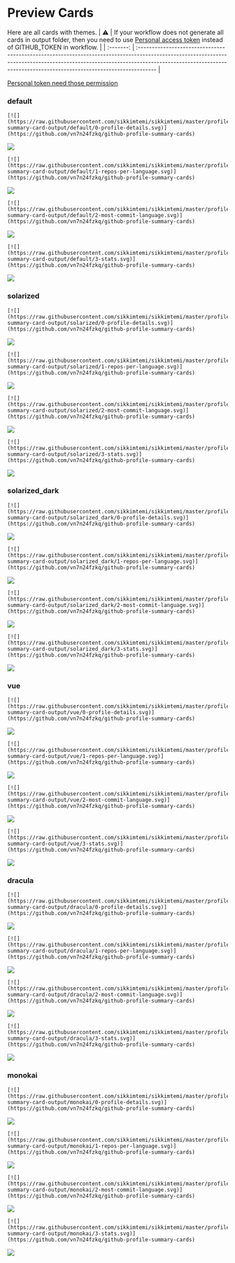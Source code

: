 
# Preview Cards

Here are all cards with themes.
| :warning: | If your workflow does not generate all cards in output folder, then you need to use [Personal access token](https://docs.github.com/en/actions/configuring-and-managing-workflows/creating-and-storing-encrypted-secrets) instead of GITHUB_TOKEN in workflow. |
| :-------: | :------------------------------------------------------------------------------------------------------------------------------------------------------------------------------------------------------------------------------------------------ |

[Personal token need those permission](https://github.com/vn7n24fzkq/github-profile-summary-cards/wiki/Personal-access-token-permissions)


### default


```
[![](https://raw.githubusercontent.com/sikkimtemi/sikkimtemi/master/profile-summary-card-output/default/0-profile-details.svg)](https://github.com/vn7n24fzkq/github-profile-summary-cards)
```
![](https://raw.githubusercontent.com/sikkimtemi/sikkimtemi/master/profile-summary-card-output/default/0-profile-details.svg)


```
[![](https://raw.githubusercontent.com/sikkimtemi/sikkimtemi/master/profile-summary-card-output/default/1-repos-per-language.svg)](https://github.com/vn7n24fzkq/github-profile-summary-cards)
```
![](https://raw.githubusercontent.com/sikkimtemi/sikkimtemi/master/profile-summary-card-output/default/1-repos-per-language.svg)


```
[![](https://raw.githubusercontent.com/sikkimtemi/sikkimtemi/master/profile-summary-card-output/default/2-most-commit-language.svg)](https://github.com/vn7n24fzkq/github-profile-summary-cards)
```
![](https://raw.githubusercontent.com/sikkimtemi/sikkimtemi/master/profile-summary-card-output/default/2-most-commit-language.svg)


```
[![](https://raw.githubusercontent.com/sikkimtemi/sikkimtemi/master/profile-summary-card-output/default/3-stats.svg)](https://github.com/vn7n24fzkq/github-profile-summary-cards)
```
![](https://raw.githubusercontent.com/sikkimtemi/sikkimtemi/master/profile-summary-card-output/default/3-stats.svg)


### solarized


```
[![](https://raw.githubusercontent.com/sikkimtemi/sikkimtemi/master/profile-summary-card-output/solarized/0-profile-details.svg)](https://github.com/vn7n24fzkq/github-profile-summary-cards)
```
![](https://raw.githubusercontent.com/sikkimtemi/sikkimtemi/master/profile-summary-card-output/solarized/0-profile-details.svg)


```
[![](https://raw.githubusercontent.com/sikkimtemi/sikkimtemi/master/profile-summary-card-output/solarized/1-repos-per-language.svg)](https://github.com/vn7n24fzkq/github-profile-summary-cards)
```
![](https://raw.githubusercontent.com/sikkimtemi/sikkimtemi/master/profile-summary-card-output/solarized/1-repos-per-language.svg)


```
[![](https://raw.githubusercontent.com/sikkimtemi/sikkimtemi/master/profile-summary-card-output/solarized/2-most-commit-language.svg)](https://github.com/vn7n24fzkq/github-profile-summary-cards)
```
![](https://raw.githubusercontent.com/sikkimtemi/sikkimtemi/master/profile-summary-card-output/solarized/2-most-commit-language.svg)


```
[![](https://raw.githubusercontent.com/sikkimtemi/sikkimtemi/master/profile-summary-card-output/solarized/3-stats.svg)](https://github.com/vn7n24fzkq/github-profile-summary-cards)
```
![](https://raw.githubusercontent.com/sikkimtemi/sikkimtemi/master/profile-summary-card-output/solarized/3-stats.svg)


### solarized_dark


```
[![](https://raw.githubusercontent.com/sikkimtemi/sikkimtemi/master/profile-summary-card-output/solarized_dark/0-profile-details.svg)](https://github.com/vn7n24fzkq/github-profile-summary-cards)
```
![](https://raw.githubusercontent.com/sikkimtemi/sikkimtemi/master/profile-summary-card-output/solarized_dark/0-profile-details.svg)


```
[![](https://raw.githubusercontent.com/sikkimtemi/sikkimtemi/master/profile-summary-card-output/solarized_dark/1-repos-per-language.svg)](https://github.com/vn7n24fzkq/github-profile-summary-cards)
```
![](https://raw.githubusercontent.com/sikkimtemi/sikkimtemi/master/profile-summary-card-output/solarized_dark/1-repos-per-language.svg)


```
[![](https://raw.githubusercontent.com/sikkimtemi/sikkimtemi/master/profile-summary-card-output/solarized_dark/2-most-commit-language.svg)](https://github.com/vn7n24fzkq/github-profile-summary-cards)
```
![](https://raw.githubusercontent.com/sikkimtemi/sikkimtemi/master/profile-summary-card-output/solarized_dark/2-most-commit-language.svg)


```
[![](https://raw.githubusercontent.com/sikkimtemi/sikkimtemi/master/profile-summary-card-output/solarized_dark/3-stats.svg)](https://github.com/vn7n24fzkq/github-profile-summary-cards)
```
![](https://raw.githubusercontent.com/sikkimtemi/sikkimtemi/master/profile-summary-card-output/solarized_dark/3-stats.svg)


### vue


```
[![](https://raw.githubusercontent.com/sikkimtemi/sikkimtemi/master/profile-summary-card-output/vue/0-profile-details.svg)](https://github.com/vn7n24fzkq/github-profile-summary-cards)
```
![](https://raw.githubusercontent.com/sikkimtemi/sikkimtemi/master/profile-summary-card-output/vue/0-profile-details.svg)


```
[![](https://raw.githubusercontent.com/sikkimtemi/sikkimtemi/master/profile-summary-card-output/vue/1-repos-per-language.svg)](https://github.com/vn7n24fzkq/github-profile-summary-cards)
```
![](https://raw.githubusercontent.com/sikkimtemi/sikkimtemi/master/profile-summary-card-output/vue/1-repos-per-language.svg)


```
[![](https://raw.githubusercontent.com/sikkimtemi/sikkimtemi/master/profile-summary-card-output/vue/2-most-commit-language.svg)](https://github.com/vn7n24fzkq/github-profile-summary-cards)
```
![](https://raw.githubusercontent.com/sikkimtemi/sikkimtemi/master/profile-summary-card-output/vue/2-most-commit-language.svg)


```
[![](https://raw.githubusercontent.com/sikkimtemi/sikkimtemi/master/profile-summary-card-output/vue/3-stats.svg)](https://github.com/vn7n24fzkq/github-profile-summary-cards)
```
![](https://raw.githubusercontent.com/sikkimtemi/sikkimtemi/master/profile-summary-card-output/vue/3-stats.svg)


### dracula


```
[![](https://raw.githubusercontent.com/sikkimtemi/sikkimtemi/master/profile-summary-card-output/dracula/0-profile-details.svg)](https://github.com/vn7n24fzkq/github-profile-summary-cards)
```
![](https://raw.githubusercontent.com/sikkimtemi/sikkimtemi/master/profile-summary-card-output/dracula/0-profile-details.svg)


```
[![](https://raw.githubusercontent.com/sikkimtemi/sikkimtemi/master/profile-summary-card-output/dracula/1-repos-per-language.svg)](https://github.com/vn7n24fzkq/github-profile-summary-cards)
```
![](https://raw.githubusercontent.com/sikkimtemi/sikkimtemi/master/profile-summary-card-output/dracula/1-repos-per-language.svg)


```
[![](https://raw.githubusercontent.com/sikkimtemi/sikkimtemi/master/profile-summary-card-output/dracula/2-most-commit-language.svg)](https://github.com/vn7n24fzkq/github-profile-summary-cards)
```
![](https://raw.githubusercontent.com/sikkimtemi/sikkimtemi/master/profile-summary-card-output/dracula/2-most-commit-language.svg)


```
[![](https://raw.githubusercontent.com/sikkimtemi/sikkimtemi/master/profile-summary-card-output/dracula/3-stats.svg)](https://github.com/vn7n24fzkq/github-profile-summary-cards)
```
![](https://raw.githubusercontent.com/sikkimtemi/sikkimtemi/master/profile-summary-card-output/dracula/3-stats.svg)


### monokai


```
[![](https://raw.githubusercontent.com/sikkimtemi/sikkimtemi/master/profile-summary-card-output/monokai/0-profile-details.svg)](https://github.com/vn7n24fzkq/github-profile-summary-cards)
```
![](https://raw.githubusercontent.com/sikkimtemi/sikkimtemi/master/profile-summary-card-output/monokai/0-profile-details.svg)


```
[![](https://raw.githubusercontent.com/sikkimtemi/sikkimtemi/master/profile-summary-card-output/monokai/1-repos-per-language.svg)](https://github.com/vn7n24fzkq/github-profile-summary-cards)
```
![](https://raw.githubusercontent.com/sikkimtemi/sikkimtemi/master/profile-summary-card-output/monokai/1-repos-per-language.svg)


```
[![](https://raw.githubusercontent.com/sikkimtemi/sikkimtemi/master/profile-summary-card-output/monokai/2-most-commit-language.svg)](https://github.com/vn7n24fzkq/github-profile-summary-cards)
```
![](https://raw.githubusercontent.com/sikkimtemi/sikkimtemi/master/profile-summary-card-output/monokai/2-most-commit-language.svg)


```
[![](https://raw.githubusercontent.com/sikkimtemi/sikkimtemi/master/profile-summary-card-output/monokai/3-stats.svg)](https://github.com/vn7n24fzkq/github-profile-summary-cards)
```
![](https://raw.githubusercontent.com/sikkimtemi/sikkimtemi/master/profile-summary-card-output/monokai/3-stats.svg)

